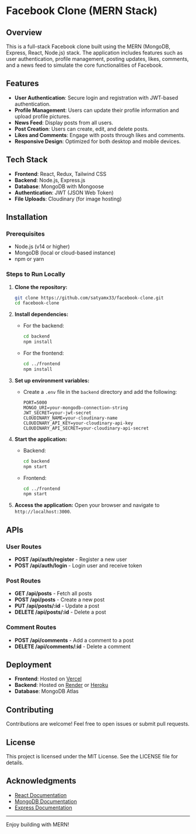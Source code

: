 # Facebook Clone (MERN Stack)

## Overview
This is a full-stack Facebook clone built using the MERN (MongoDB, Express, React, Node.js) stack. The application includes features such as user authentication, profile management, posting updates, likes, comments, and a news feed to simulate the core functionalities of Facebook.

## Features
- **User Authentication**: Secure login and registration with JWT-based authentication.
- **Profile Management**: Users can update their profile information and upload profile pictures.
- **News Feed**: Display posts from all users.
- **Post Creation**: Users can create, edit, and delete posts.
- **Likes and Comments**: Engage with posts through likes and comments.
- **Responsive Design**: Optimized for both desktop and mobile devices.

## Tech Stack
- **Frontend**: React, Redux, Tailwind CSS
- **Backend**: Node.js, Express.js
- **Database**: MongoDB with Mongoose
- **Authentication**: JWT (JSON Web Token)
- **File Uploads**: Cloudinary (for image hosting)

## Installation

### Prerequisites
- Node.js (v14 or higher)
- MongoDB (local or cloud-based instance)
- npm or yarn

### Steps to Run Locally
1. **Clone the repository:**
   ```bash
   git clone https://github.com/satyamx33/facebook-clone.git
   cd facebook-clone
   ```

2. **Install dependencies:**
   - For the backend:
     ```bash
     cd backend
     npm install
     ```
   - For the frontend:
     ```bash
     cd ../frontend
     npm install
     ```

3. **Set up environment variables:**
   - Create a `.env` file in the `backend` directory and add the following:
     ```env
     PORT=5000
     MONGO_URI=your-mongodb-connection-string
     JWT_SECRET=your-jwt-secret
     CLOUDINARY_NAME=your-cloudinary-name
     CLOUDINARY_API_KEY=your-cloudinary-api-key
     CLOUDINARY_API_SECRET=your-cloudinary-api-secret
     ```

4. **Start the application:**
   - Backend:
     ```bash
     cd backend
     npm start
     ```
   - Frontend:
     ```bash
     cd ../frontend
     npm start
     ```

5. **Access the application:**
   Open your browser and navigate to `http://localhost:3000`.



## APIs

### User Routes
- **POST /api/auth/register** - Register a new user
- **POST /api/auth/login** - Login user and receive token

### Post Routes
- **GET /api/posts** - Fetch all posts
- **POST /api/posts** - Create a new post
- **PUT /api/posts/:id** - Update a post
- **DELETE /api/posts/:id** - Delete a post

### Comment Routes
- **POST /api/comments** - Add a comment to a post
- **DELETE /api/comments/:id** - Delete a comment

## Deployment
- **Frontend**: Hosted on [Vercel](https://vercel.com/)
- **Backend**: Hosted on [Render](https://render.com/) or [Heroku](https://heroku.com/)
- **Database**: MongoDB Atlas

## Contributing
Contributions are welcome! Feel free to open issues or submit pull requests.

## License
This project is licensed under the MIT License. See the LICENSE file for details.

## Acknowledgments
- [React Documentation](https://reactjs.org/docs/getting-started.html)
- [MongoDB Documentation](https://www.mongodb.com/docs/)
- [Express Documentation](https://expressjs.com/)

---

Enjoy building with MERN!
